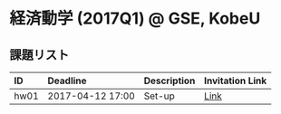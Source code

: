 # 経済動学 (2017Q1) @ GSE, KobeU




## 課題リスト



|ID   |Deadline         |Description |Invitation Link                                                                              |
|:----|:----------------|:-----------|:--------------------------------------------------------------------------------------------|
|hw01 |2017-04-12 17:00 |Set-up      |[Link](https://classroom.github.com/assignment-invitations/71662ce830389cd3bad39a5ab76110b7) |

